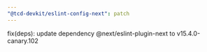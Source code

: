 ```yaml
---
"@tcd-devkit/eslint-config-next": patch
---
```


fix(deps): update dependency @next/eslint-plugin-next to v15.4.0-canary.102
